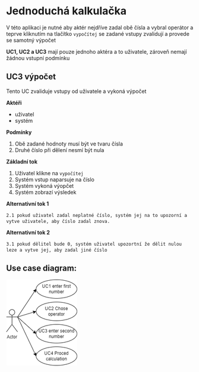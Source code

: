 # Jednoduchá kalkulačka

V této aplikaci je nutné aby aktér nejdříve zadal obě čísla a vybral operátor a teprve kliknutím na tlačítko `vypočítej` se zadané vstupy zvalidují a provede se samotný výpočet

**UC1, UC2 a UC3** mají pouze jednoho aktéra a to uživatele, zároveň nemají žádnou vstupní podmínku

## UC3 výpočet

Tento UC zvaliduje vstupy od uživatele a vykoná výpočet

**Aktéři**

- uživatel
- systém

**Podmínky**

1. Obě zadané hodnoty musí být ve tvaru čísla
2. Druhé číslo při dělení nesmí být nula

**Základní tok**

1. Uživatel klikne na `vypočítej`
2. Systém vstup naparsuje na číslo
3. Systém vykoná výopčet
4. Systém zobrazí výsledek

**Alternativní tok 1**

    2.1 pokud uživatel zadal neplatné číslo, systém jej na to upozorní a vytve uživatele, aby číslo zadal znova.

**Alternativní tok 2**

    3.1 pokud dělitel bude 0, systém uživatel upozortní že dělit nulou leze a vytve jej, aby zadal jiné číslo

## Use case diagram:

![kalkulacka.drawio](../1-2/kalkulačka.png)
